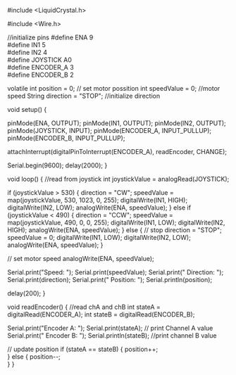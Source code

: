 #include <LiquidCrystal.h>

#include <Wire.h>
 

//initialize pins
#define ENA 9         
#define IN1 5        
#define IN2 4        
#define JOYSTICK A0   
#define ENCODER_A 3  
#define ENCODER_B 2   

volatile int position = 0;  // set motor possition
int speedValue = 0;        //motor speed
String direction = "STOP";  //initialize direction

void setup() {
 
  pinMode(ENA, OUTPUT);
  pinMode(IN1, OUTPUT);
  pinMode(IN2, OUTPUT);
  pinMode(JOYSTICK, INPUT);
  pinMode(ENCODER_A, INPUT_PULLUP);
  pinMode(ENCODER_B, INPUT_PULLUP);

 
  attachInterrupt(digitalPinToInterrupt(ENCODER_A), readEncoder, CHANGE);

  Serial.begin(9600);
  delay(2000);
}

void loop() {
  //read from joystick
  int joystickValue = analogRead(JOYSTICK);

 
  if (joystickValue > 530) { 
    direction = "CW";
    speedValue = map(joystickValue, 530, 1023, 0, 255);
    digitalWrite(IN1, HIGH);
    digitalWrite(IN2, LOW);
    analogWrite(ENA, speedValue);
  } else if (joystickValue < 490) {
    direction = "CCW";
    speedValue = map(joystickValue, 490, 0, 0, 255);
    digitalWrite(IN1, LOW);
    digitalWrite(IN2, HIGH);
    analogWrite(ENA, speedValue);
  } else { // stop
    direction = "STOP";
    speedValue = 0;
    digitalWrite(IN1, LOW);
    digitalWrite(IN2, LOW);
    analogWrite(ENA, speedValue);
  }

 // set motor speed
  analogWrite(ENA, speedValue);



 
  Serial.print("Speed: ");
  Serial.print(speedValue);
  Serial.print(" Direction: ");
  Serial.print(direction);
  Serial.print(" Position: ");
  Serial.println(position);

  delay(200); 
}


void readEncoder() {
 //read chA and chB
  int stateA = digitalRead(ENCODER_A);
  int stateB = digitalRead(ENCODER_B);


  Serial.print("Encoder A: ");
  Serial.print(stateA);  // print Channel A value
  Serial.print(" Encoder B: ");
  Serial.println(stateB);  //print channel B value

  // update position
  if (stateA == stateB) {
    position++;  
  } else {
    position--;  
  }
}
